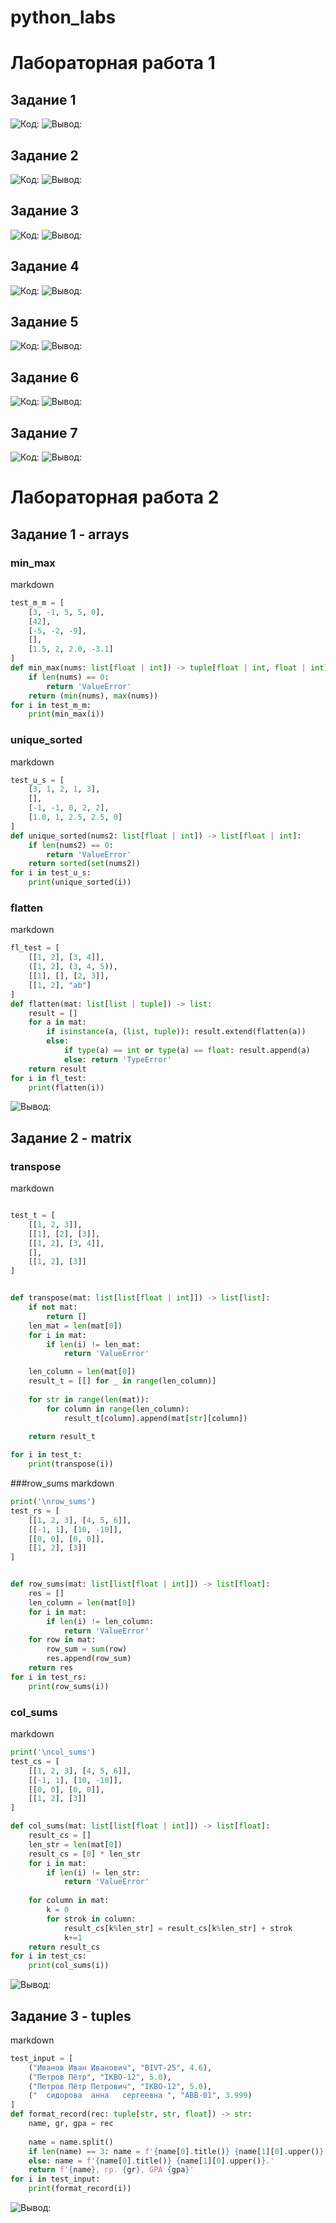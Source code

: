 # python_labs
# Лабораторная работа 1
## Задание 1
![Код:](./images/lab01/01.png)
![Вывод:](./images/lab01/01r.png)

## Задание 2
![Код:](./images/lab01/02.png)
![Вывод:](./images/lab01/02r.png)

## Задание 3
![Код:](./images/lab01/03.png)
![Вывод:](./images/lab01/03r.png)

## Задание 4
![Код:](./images/lab01/04.png)
![Вывод:](./images/lab01/04r.png)

## Задание 5
![Код:](./images/lab01/05.png)
![Вывод:](./images/lab01/05r.png)

## Задание 6
![Код:](./images/lab01/06.png)
![Вывод:](./images/lab01/06r.png)

## Задание 7
![Код:](images/lab01/07.png)
![Вывод:](./images/lab01/07r.png)

# Лабораторная работа 2

## Задание 1 - arrays
### min_max
markdown 
```python
test_m_m = [
    [3, -1, 5, 5, 0],
    [42],
    [-5, -2, -9],
    [],
    [1.5, 2, 2.0, -3.1]
]
def min_max(nums: list[float | int]) -> tuple[float | int, float | int]:
    if len(nums) == 0: 
        return 'ValueError'
    return (min(nums), max(nums)) 
for i in test_m_m:
    print(min_max(i))
```
### unique_sorted
markdown
```python
test_u_s = [
    [3, 1, 2, 1, 3],
    [],
    [-1, -1, 0, 2, 2],
    [1.0, 1, 2.5, 2.5, 0]
]
def unique_sorted(nums2: list[float | int]) -> list[float | int]:
    if len(nums2) == 0: 
        return 'ValueError'
    return sorted(set(nums2))
for i in test_u_s:
    print(unique_sorted(i))
```

### flatten
markdown
```python
fl_test = [
    [[1, 2], [3, 4]],
    ([1, 2], (3, 4, 5)),
    [[1], [], [2, 3]],
    [[1, 2], "ab"]
]
def flatten(mat: list[list | tuple]) -> list:
    result = []
    for a in mat:
        if isinstance(a, (list, tuple)): result.extend(flatten(a))
        else:
            if type(a) == int or type(a) == float: result.append(a)
            else: return 'TypeError'
    return result
for i in fl_test:
    print(flatten(i))
```
![Вывод:](./images/lab02/1x.png)

## Задание 2 - matrix
### transpose
markdown 
```python

test_t = [
    [[1, 2, 3]],
    [[1], [2], [3]],
    [[1, 2], [3, 4]],
    [],
    [[1, 2], [3]]
]


def transpose(mat: list[list[float | int]]) -> list[list]:
    if not mat:
        return []
    len_mat = len(mat[0])
    for i in mat:
        if len(i) != len_mat:
            return 'ValueError'

    len_column = len(mat[0]) 
    result_t = [[] for _ in range(len_column)]
    
    for str in range(len(mat)): 
        for column in range(len_column):  
            result_t[column].append(mat[str][column])  
    
    return result_t

for i in test_t:
    print(transpose(i))
```
###row_sums
markdown
```python
print('\nrow_sums')
test_rs = [
    [[1, 2, 3], [4, 5, 6]],
    [[-1, 1], [10, -10]],
    [[0, 0], [0, 0]],
    [[1, 2], [3]]
]


def row_sums(mat: list[list[float | int]]) -> list[float]:
    res = []
    len_column = len(mat[0])
    for i in mat:
        if len(i) != len_column:
            return 'ValueError'
    for row in mat:
        row_sum = sum(row)
        res.append(row_sum)
    return res
for i in test_rs:
    print(row_sums(i))
```



### col_sums
markdown
```python
print('\ncol_sums')
test_cs = [
    [[1, 2, 3], [4, 5, 6]],
    [[-1, 1], [10, -10]],
    [[0, 0], [0, 0]],
    [[1, 2], [3]]
]

def col_sums(mat: list[list[float | int]]) -> list[float]:
    result_cs = []
    len_str = len(mat[0])
    result_cs = [0] * len_str
    for i in mat:
        if len(i) != len_str:
            return 'ValueError'
        
    for column in mat:
        k = 0
        for strok in column:
            result_cs[k%len_str] = result_cs[k%len_str] + strok
            k+=1
    return result_cs
for i in test_cs:
    print(col_sums(i))
```

![Вывод:](./images/lab01/02r.png)

## Задание 3 - tuples
markdown
```python
test_input = [
    ("Иванов Иван Иванович", "BIVT-25", 4.6),
    ("Петров Пётр", "IKBO-12", 5.0),
    ("Петров Пётр Петрович", "IKBO-12", 5.0),
    ("  сидорова  анна   сергеевна ", "ABB-01", 3.999)
]
def format_record(rec: tuple[str, str, float]) -> str:
    name, gr, gpa = rec
    
    name = name.split()
    if len(name) == 3: name = f'{name[0].title()} {name[1][0].upper()}.{name[1][0].upper()}.'
    else: name = f'{name[0].title()} {name[1][0].upper()}.'
    return f'{name}, гр. {gr}, GPA {gpa}'
for i in test_input:
    print(format_record(i))
```
![Вывод:](./images/lab02/3x.png)


